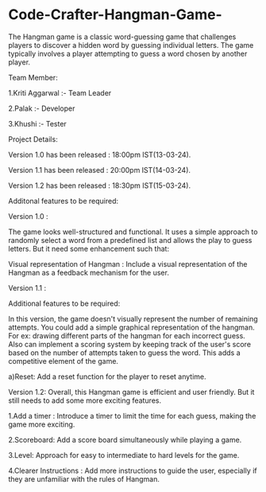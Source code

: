 # Code-Crafter-Hangman-Game-
The Hangman game is a classic word-guessing game that challenges players to discover a hidden word by guessing individual letters. The game typically involves a player attempting to guess a word chosen by another player.


Team Member:

1.Kriti Aggarwal :- Team Leader

2.Palak          :- Developer

3.Khushi         :- Tester

Project Details:

Version 1.0 has been released : 18:00pm IST(13-03-24).

Version 1.1 has been released : 20:00pm IST(14-03-24).

Version 1.2 has been released : 18:30pm IST(15-03-24).


Additonal features to be required:


Version 1.0 :

The game looks well-structured and functional. It uses a simple approach to randomly select a word from a predefined list and allows the play to guess letters. But it need some enhancement such that:

Visual representation of Hangman : Include a visual representation of the Hangman as a feedback mechanism for the user.

Version 1.1 :

Additional features to be required:

In this version, the game doesn't visually represent the number of remaining attempts. You could add a simple graphical representation of the hangman. For ex: drawing different parts of the hangman for each incorrect guess. Also can implement a scoring system by keeping track of the user's score based on the number of attempts taken to guess the word. This adds a competitive element of the game.

a)Reset: Add a reset function for the player to reset anytime.

Version 1.2: Overall, this Hangman game is efficient and user friendly. But it still needs to add some more exciting features.

1.Add a timer : Introduce a timer to limit the time for each guess, making the game more exciting.

2.Scoreboard: Add a score board simultaneously while playing a game.

3.Level: Approach for easy to intermediate to hard levels for the game. 

4.Clearer Instructions : Add more instructions to guide the user, especially if they are unfamiliar with the rules of Hangman.

